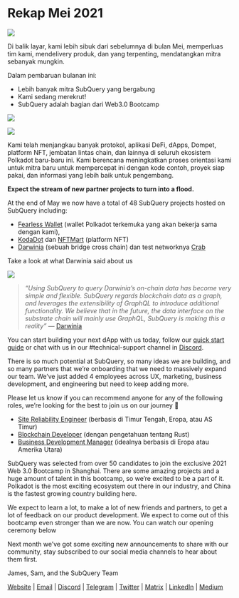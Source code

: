 # Rekap Mei 2021

![](https://miro.medium.com/max/1400/1*5E_eIJBTvHI7W24ib_Syvw.png)

Di balik layar, kami lebih sibuk dari sebelumnya di bulan Mei, memperluas tim kami, mendelivery produk, dan yang terpenting, mendatangkan mitra sebanyak mungkin.

Dalam pembaruan bulanan ini:

- Lebih banyak mitra SubQuery yang bergabung
- Kami sedang merekrut!
- SubQuery adalah bagian dari Web3.0 Bootcamp

![](https://miro.medium.com/freeze/max/60/1*bFOaBnLZUfhRxiQa7fjbwA.gif?q=20)

![](https://miro.medium.com/max/640/1*bFOaBnLZUfhRxiQa7fjbwA.gif)

Kami telah menjangkau banyak protokol, aplikasi DeFi, dApps, Dompet, platform NFT, jembatan lintas chain, dan lainnya di seluruh ekosistem Polkadot baru-baru ini. Kami berencana meningkatkan proses orientasi kami untuk mitra baru untuk mempercepat ini dengan kode contoh, proyek siap pakai, dan informasi yang lebih baik untuk pengembang.

**Expect the stream of new partner projects to turn into a flood.**

At the end of May we now have a total of 48 SubQuery projects hosted on SubQuery including:

- [Fearless Wallet](https://fearlesswallet.io/) (wallet Polkadot terkemuka yang akan bekerja sama dengan kami),
- [KodaDot](https://kodadot.xyz/) dan [NFTMart](https://www.nftmart.io/) (platform NFT)
- [Darwinia](https://explorer.subquery.network/subquery/darwinia-network/darwinia) (sebuah bridge cross chain) dan test networknya [Crab](https://explorer.subquery.network/subquery/wuminzhe/crab)

Take a look at what Darwinia said about us

![](https://miro.medium.com/max/1400/0*Bc8P3mcH6rz-KtT0)

> _“Using SubQuery to query Darwinia’s on-chain data has become very simple and flexible. SubQuery regards blockchain data as a graph, and leverages the extensibility of GraphQL to introduce additional functionality. We believe that in the future, the data interface on the substrate chain will mainly use GraphQL, SubQuery is making this a reality”_ — [Darwinia](../customer_announcements/20210528-Darwinias-Network-Data-is-Now-Available-for-Free-on-SubQuery.md)

You can start building your next dApp with us today, follow our [quick start guide](https://doc.subquery.network/quickstart.html) or chat with us in our #technical-support channel in [Discord](https://discord.com/invite/78zg8aBSMG).

There is so much potential at SubQuery, so many ideas we are building, and so many partners that we’re onboarding that we need to massively expand our team. We’ve just added 4 employees across UX, marketing, business development, and engineering but need to keep adding more.

Please let us know if you can recommend anyone for any of the following roles, we’re looking for the best to join us on our journey 🚀

- [Site Reliability Engineer](https://dash.recooty.com/openings/details/e44cf9762b402f5d8b5bc36f60304a15) (berbasis di Timur Tengah, Eropa, atau AS Timur)
- [Blockchain Developer](https://dash.recooty.com/openings/details/9578a63fbe545bd82cc5bbe749636af1) (dengan pengetahuan tentang Rust)
- [Business Development Manager](https://rcty.co/3coJPrV) (idealnya berbasis di Eropa atau Amerika Utara)

SubQuery was selected from over 50 candidates to join the exclusive 2021 Web 3.0 Bootcamp in Shanghai. There are some amazing projects and a huge amount of talent in this bootcamp, so we’re excited to be a part of it. Polkadot is the most exciting ecosystem out there in our industry, and China is the fastest growing country building here.

We expect to learn a lot, to make a lot of new friends and partners, to get a lot of feedback on our product development. We expect to come out of this bootcamp even stronger than we are now. You can watch our opening ceremony below

Next month we’ve got some exciting new announcements to share with our community, stay subscribed to our social media channels to hear about them first.

James, Sam, and the SubQuery Team

[Website](https://subquery.network/) | [Email](mailto:hello@subquery.network) | [Discord](https://discord.com/invite/78zg8aBSMG) | [Telegram](https://t.me/subquerynetwork) | [Twitter](https://twitter.com/subquerynetwork) | [Matrix](https://matrix.to/#/#subquery:matrix.org) | [LinkedIn](https://www.linkedin.com/company/subquery) | [Medium](https://subquery.medium.com/)
